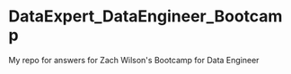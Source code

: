# DataExpert_DataEngineer_Bootcamp
My repo for answers for Zach Wilson's Bootcamp for Data Engineer
